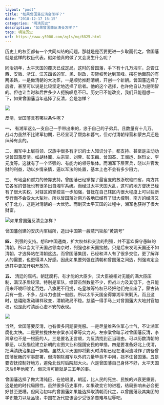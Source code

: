 ```yaml
---
layout: "post"
title: "如果曾国藩反清会怎样？"
date: "2018-12-17 16:15"
categories: "明清历史"
description: "如果曾国藩反清会怎样？"
tags: 明清历史
url: https://www.y5000.com/zgls/mq/6825.html
---
```






历史上的权臣都有一个共同纠结的问题，那就是是否要更进一步取而代之，曾国藩就是这样的权臣代表。假如他真的做了又会发生什么呢？

同治初年，太平天国的覆灭已成定局。这时的曾国藩，手下有十几万湘军，总管江西、安徽、浙江、江苏四省的军、民、财政，实际权势达到顶峰。摆在他面前的有两条路，一是做清朝的大功臣，一是顺势推翻清朝，开创一个新朝。曾国藩选择了后者，甚至可以说是比较坚定地选择了后者。他的这个选择，也许他自认为是明智的。但也让当时和后世多少人扼腕叹息不已。历史已不能改变，我们只能遐想一下，如果曾国藩当年选择了反清，会是怎样？

![](https://img.y5000.com/uploads/allimg/161208/162F04R9-0.jpg)

反清，曾国藩具有哪些条件呢？

**一、**
有湘军这么一支自己一手带出来的，忠于自己的子弟兵。且数量有十几万。战斗力虽然不比建军初期，已经显现了颓势和暮气，但对付清朝绿营和蒙古兵还是绰绰有余的。

二、湘军中上层将领、汉族中很多有才识的士人知识分子，都支持、甚至是主动劝说曾国藩反清。如胡林翼、左宗棠、刘蓉、彭玉麟、曾国荃、王闿运、赵烈文、李元度等。这就有了一个坚强的、有能力的领导集体。而湘军下层官兵，晓以升官发财的利益，动以乡情亲情，逼以军法的处置，基本上也不会有多少阻力。

三、有地盘和财力的倚靠支持。曾国藩已经掌握了最富庶的苏浙皖赣四省，南方其它各省的督抚也有很多出自湘军系统。而经过太平天国大乱，这时的地方督抚已经有了很大实权，对辖区的掌控进一步加强，督抚在自己辖区内很大程度上可以独断专行而不会受太大掣肘。所以曾国藩对南方各地已经有了很大控制，南方的经济又好于北方，这是对清朝的一大优势。而剿灭太平天国的过程中，湘军也获得了很大财富。

![如果曾国藩反清会怎样？](/uploads/allimg/161208/6-16120Q623233b.JPG)

曾国藩创建的安庆内军械所，造出中国第一艘蒸汽轮船“黄鹄号”

**四、**
列强的支持。想和中国通商，扩大权益和交流的列强，并不喜欢保守愚昧的清朝。所以当太平天国占领南京时，列强也和天国接触。只是后来发现天国还不如清朝，才选择站在清朝这边。而曾国藩集团，已经和洋人有了很多交往，更了解洋人的需要，也更得洋人好感。因此如果要列强在清朝和曾国藩之间选，列强肯定会选其中更加开明开放的。

**五、**
清廷的腐朽。朝廷腐朽，有才能的大臣少，汉大臣被相对无能的满大臣压制，满汉矛盾较深。特别是军队，绿营虽然数量不少，但战斗力及其低下，也只能用来吓唬吓唬老百姓。八旗更不用提，吃皇粮等特权已经把他们完全废了。蒙古骑兵有一些，不多，战斗力也就一般般。所以太平天国全得靠湘军来剿灭。而且这时，慈禧刚发动祺祥政变，清朝政局不稳。慈禧一得手马上对曾国藩大大地封官加权，也是此时清廷心虚不安的表现。

![](https://img.y5000.com/uploads/allimg/161208/162F0I48-1.jpg)

当然，曾国藩要反清，也有很多问题要克服。一是尽量维系住军心士气，不让湘军腐化太快。二是要拉拢住左宗棠李鸿章等实力派。左宗棠曾暗示过曾国藩反清，李鸿章也不是一根筋的人。三是要名正言顺，为反清找到正当理由。可以历数清朝的罪恶，以及描绘建立新朝的宏图大业和强国安民的举措。四是要准备好北上伐清，把满清统治集团一锅端。虽然太平天国即将剿灭时清朝已经在淮河流域作了防备曾国藩反叛的军事部署，但清朝除湘军以外的力量毕竟不中用，挡不住曾国藩。五是要安抚控制好地方，避免北伐时后院起大火。六是曾国藩自己身体不好，太平天国灭后8年他死了。但灭清可能就是三五年的事。

曾国藩选择了做大清纯臣，在他眼里，朝廷，比人民的死生、民族的兴衰更重要。这是他的时代局限性。虽然很多历史事件，如果改变它的进程，结局影响未必会更好甚至更糟。但同治初年的曾国藩如果能选择取清朝而代之，以曾国藩及其集团的学识能力以及品德，中国在近代应该会少受很多苦难与屈辱吧。
